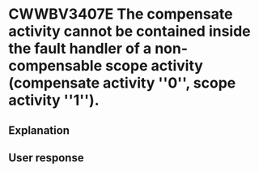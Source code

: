 # CWWBV3407E The compensate activity cannot be contained inside the fault handler of a non-compensable scope activity (compensate activity ''0'', scope activity ''1'').

## Explanation

## User response